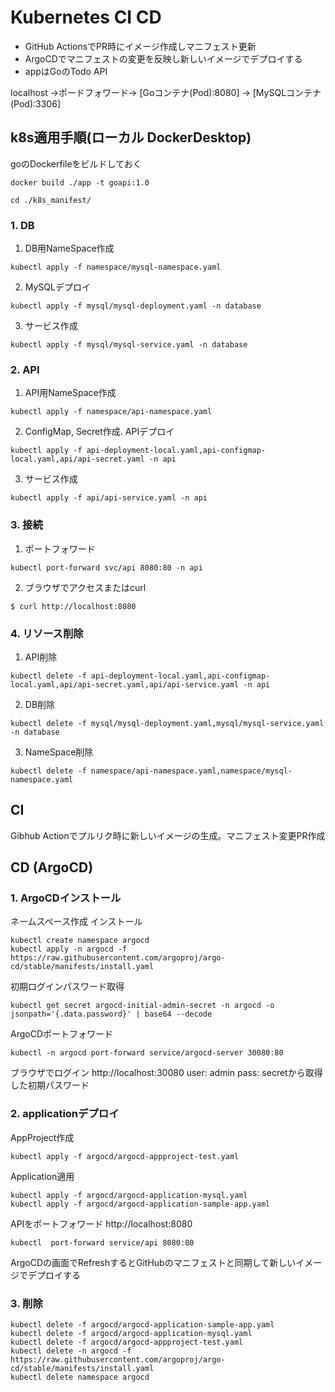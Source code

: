 # Kubernetes CI CD

- GitHub ActionsでPR時にイメージ作成しマニフェスト更新
- ArgoCDでマニフェストの変更を反映し新しいイメージでデプロイする
- appはGoのTodo API

localhost →ポードフォワード→ [Goコンテナ(Pod):8080] → [MySQLコンテナ(Pod):3306]

## k8s適用手順(ローカル DockerDesktop)

goのDockerfileをビルドしておく

```
docker build ./app -t goapi:1.0
```

```
cd ./k8s_manifest/
```

### 1. DB
1. DB用NameSpace作成
```
kubectl apply -f namespace/mysql-namespace.yaml
```


2. MySQLデプロイ
```
kubectl apply -f mysql/mysql-deployment.yaml -n database
```

3. サービス作成
```
kubectl apply -f mysql/mysql-service.yaml -n database
```

### 2. API

1. API用NameSpace作成
```
kubectl apply -f namespace/api-namespace.yaml 
```

2. ConfigMap, Secret作成. APIデプロイ
```
kubectl apply -f api-deployment-local.yaml,api-configmap-local.yaml,api/api-secret.yaml -n api
```

3. サービス作成
```
kubectl apply -f api/api-service.yaml -n api
```

### 3. 接続
1. ポートフォワード
```
kubectl port-forward svc/api 8080:80 -n api
```

2. ブラウザでアクセスまたはcurl
```
$ curl http://localhost:8080
```

### 4. リソース削除
1. API削除
```
kubectl delete -f api-deployment-local.yaml,api-configmap-local.yaml,api/api-secret.yaml,api/api-service.yaml -n api
```

2. DB削除
```
kubectl delete -f mysql/mysql-deployment.yaml,mysql/mysql-service.yaml -n database
```

3. NameSpace削除
```
kubectl delete -f namespace/api-namespace.yaml,namespace/mysql-namespace.yaml
```

## CI
Gibhub Actionでプルリク時に新しいイメージの生成。マニフェスト変更PR作成


## CD (ArgoCD)

### 1. ArgoCDインストール
ネームスペース作成 インストール
```
kubectl create namespace argocd
kubectl apply -n argocd -f https://raw.githubusercontent.com/argoproj/argo-cd/stable/manifests/install.yaml
```

初期ログインパスワード取得
```
kubectl get secret argocd-initial-admin-secret -n argocd -o jsonpath='{.data.password}' | base64 --decode
```

ArgoCDポートフォワード
```
kubectl -n argocd port-forward service/argocd-server 30080:80
```

ブラウザでログイン http://localhost:30080
user: admin
pass: secretから取得した初期パスワード

### 2. applicationデプロイ
AppProject作成
```
kubectl apply -f argocd/argocd-appproject-test.yaml
```

Application適用
```
kubectl apply -f argocd/argocd-application-mysql.yaml
kubectl apply -f argocd/argocd-application-sample-app.yaml
```

APIをポートフォワード http://localhost:8080
```
kubectl  port-forward service/api 8080:80 
```

ArgoCDの画面でRefreshするとGitHubのマニフェストと同期して新しいイメージでデプロイする

### 3. 削除
```
kubectl delete -f argocd/argocd-application-sample-app.yaml
kubectl delete -f argocd/argocd-application-mysql.yaml
kubectl delete -f argocd/argocd-appproject-test.yaml
kubectl delete -n argocd -f https://raw.githubusercontent.com/argoproj/argo-cd/stable/manifests/install.yaml
kubectl delete namespace argocd
```